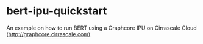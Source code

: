 # bert-ipu-quickstart
An example on how to run BERT using a Graphcore IPU on Cirrascale Cloud (http://graphcore.cirrascale.com).
